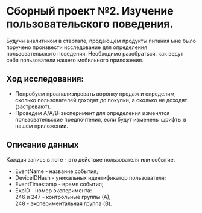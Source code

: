 # Сборный проект №2. Изучение пользовательского поведения.

Будучи аналитиком в стартапе, продающем продукты питания мне было поручено произвести исследование для определения пользовательского поведения.
Необходимо разобраться, как ведут себя пользователи нашего мобильного приложения.

## Ход исследования:

- Попробуем проанализировать воронку продаж и определим, сколько пользователей доходят до покупки, а сколько не доходят. (застревают).
- Проведем А/A/B-эксперимент для определения изменятся пользовательские предпочтения, если будут изменены шрифты в нашем приложении.


## Описание данных

Каждая запись в логе - это действие пользователя или событие.

- EventName - название события;
- DeviceIDHash - уникальных идентификатор пользователя;
- EventTimestamp - время события;
- ExpID - номер эксперимента:\
246 и 247 - контрольные группы (А),\
248 - экспериментальная группа (B).
